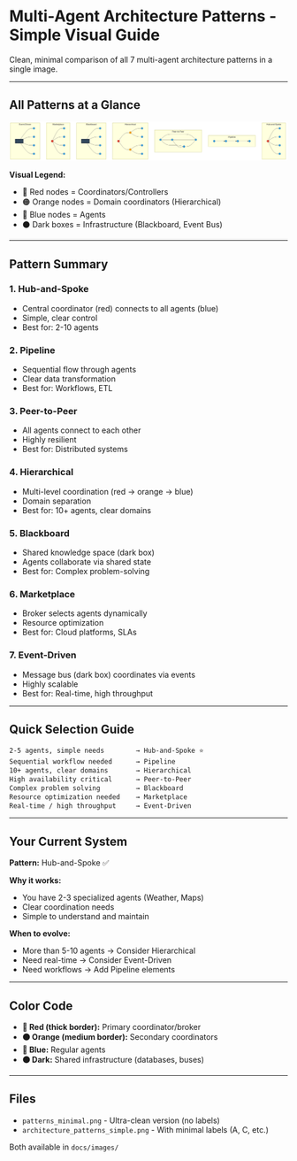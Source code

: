 # Multi-Agent Architecture Patterns - Simple Visual Guide

Clean, minimal comparison of all 7 multi-agent architecture patterns in a single image.

---

## All Patterns at a Glance

![Architecture Patterns - Minimal](images/patterns_minimal.png)

**Visual Legend:**
- 🔴 Red nodes = Coordinators/Controllers
- 🟠 Orange nodes = Domain coordinators (Hierarchical)
- 🔵 Blue nodes = Agents
- ⚫ Dark boxes = Infrastructure (Blackboard, Event Bus)

---

## Pattern Summary

### 1. Hub-and-Spoke
- Central coordinator (red) connects to all agents (blue)
- Simple, clear control
- Best for: 2-10 agents

### 2. Pipeline
- Sequential flow through agents
- Clear data transformation
- Best for: Workflows, ETL

### 3. Peer-to-Peer
- All agents connect to each other
- Highly resilient
- Best for: Distributed systems

### 4. Hierarchical
- Multi-level coordination (red → orange → blue)
- Domain separation
- Best for: 10+ agents, clear domains

### 5. Blackboard
- Shared knowledge space (dark box)
- Agents collaborate via shared state
- Best for: Complex problem-solving

### 6. Marketplace
- Broker selects agents dynamically
- Resource optimization
- Best for: Cloud platforms, SLAs

### 7. Event-Driven
- Message bus (dark box) coordinates via events
- Highly scalable
- Best for: Real-time, high throughput

---

## Quick Selection Guide

```
2-5 agents, simple needs        → Hub-and-Spoke ⭐
Sequential workflow needed      → Pipeline
10+ agents, clear domains       → Hierarchical
High availability critical      → Peer-to-Peer
Complex problem solving         → Blackboard
Resource optimization needed    → Marketplace
Real-time / high throughput     → Event-Driven
```

---

## Your Current System

**Pattern:** Hub-and-Spoke ✅

**Why it works:**
- You have 2-3 specialized agents (Weather, Maps)
- Clear coordination needs
- Simple to understand and maintain

**When to evolve:**
- More than 5-10 agents → Consider Hierarchical
- Need real-time → Consider Event-Driven
- Need workflows → Add Pipeline elements

---

## Color Code

- **🔴 Red (thick border):** Primary coordinator/broker
- **🟠 Orange (medium border):** Secondary coordinators
- **🔵 Blue:** Regular agents
- **⚫ Dark:** Shared infrastructure (databases, buses)

---

## Files

- `patterns_minimal.png` - Ultra-clean version (no labels)
- `architecture_patterns_simple.png` - With minimal labels (A, C, etc.)

Both available in `docs/images/`
